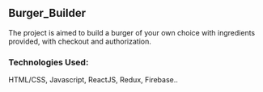 ## Burger_Builder
The project is aimed to build a burger of your own choice with ingredients provided, with checkout and authorization.
### Technologies Used: 
HTML/CSS, Javascript, ReactJS, Redux, Firebase..
